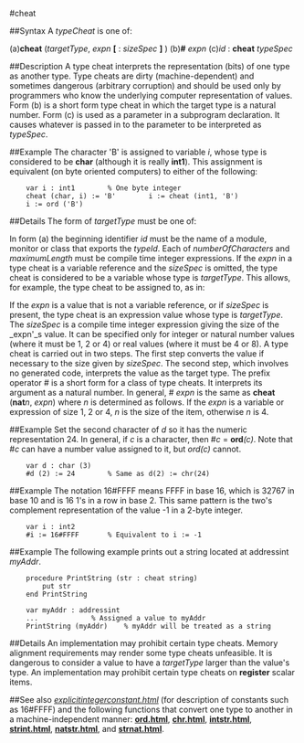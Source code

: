
#cheat

##Syntax
A _typeCheat_ is one of:

(a)**cheat** (_targetType_, _expn_ **[** : _sizeSpec_ **]** )
(b)**#** _expn_
(c)_id_ : **cheat** _typeSpec_




##Description
A type cheat interprets the representation (bits) of one type as another type. Type cheats are dirty (machine-dependent) and sometimes dangerous (arbitrary corruption) and should be used only by programmers who know the underlying computer representation of values. 
Form (b) is a short form type cheat in which the target type is a natural number.
Form (c) is used as a parameter in a subprogram declaration. It causes whatever is passed in to the parameter to be interpreted as _typeSpec_. 



##Example
The character 'B' is assigned to variable _i_, whose type is considered to be **char** (although it is really **int1**).
This assignment is equivalent (on byte oriented computers) to either of the following:


        var i : int1        % One byte integer
        cheat (char, i) := 'B'        i := cheat (int1, 'B')
        i := ord ('B')
##Details
The form of _targetType_ must be one of:









In form (a) the beginning identifier _id_ must be the name of a module, monitor or class that exports the _typeId_. Each of _numberOfCharacters_ and _maximumLength_ must be compile time integer expressions.
If the _expn_ in a type cheat is a variable reference and the _sizeSpec_ is omitted, the type cheat is considered to be a variable whose type is _targetType_. This allows, for example, the type cheat to be assigned to, as in:



If the _expn_ is a value that is not a variable reference, or if _sizeSpec_ is present, the type cheat is an expression value whose type is _targetType_.
The _sizeSpec_ is a compile time integer expression giving the size of the _expn'_s value. It can be specified only for integer or natural number values (where it must be 1, 2 or 4) or real values (where it must be 4 or 8).
A type cheat is carried out in two steps. The first step converts the value if necessary to the size given by _sizeSpec_. The second step, which involves no generated code, interprets the value as the target type.
The prefix operator # is a short form for a class of type cheats. It interprets its argument as a natural number. In general, # _expn_ is the same as **cheat** (**nat**_n_, _expn_) where _n_ is determined as follows. If the _expn_ is a variable or expression of size 1, 2 or 4, _n_ is the size of the item, otherwise _n_ is 4.



##Example
Set the second character of _d_ so it has the numeric representation 24. In general, if _c_ is a character, then #_c_ = **ord**_(c)_. Note that #_c_ can have a number value assigned to it, but _ord(c)_ cannot.


        var d : char (3)
        #d (2) := 24        % Same as d(2) := chr(24)
##Example
The notation 16#FFFF means FFFF in base 16, which is 32767 in base 10 and is 16 1's in a row in base 2. This same pattern is the two's complement representation of the value -1 in a 2-byte integer.


        var i : int2
        #i := 16#FFFF       % Equivalent to i := -1
##Example
The following example prints out a string located at addressint _myAddr_.


        procedure PrintString (str : cheat string)
            put str
        end PrintString 
        
        var myAddr : addressint
        ...             % Assigned a value to myAddr
        PrintString (myAddr)    % myAddr will be treated as a string
##Details
An implementation may prohibit certain type cheats. Memory alignment requirements may render some type cheats unfeasible. It is dangerous to consider a value to have a _targetType_ larger than the value's type. An implementation may prohibit certain type cheats on **register** scalar items.



##See also
_[explicitintegerconstant.html](explicitIntegerConstant)_ (for description of constants such as 16#FFFF) and the following functions that convert one type to another in a machine-independent manner: **[ord.html](ord)**, **[chr.html](chr)**, **[intstr.html](intstr)**, **[strint.html](strint)**, **[natstr.html](natstr)**, and **[strnat.html](strnat)**.


